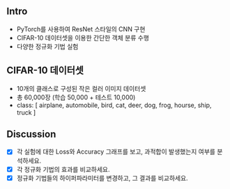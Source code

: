 ## Intro

- PyTorch를 사용하여 ResNet 스타일의 CNN 구현
- CIFAR-10 데이터셋을 이용한 간단한 객체 분류 수행
- 다양한 정규화 기법 실험

## CIFAR-10 데이터셋

- 10개의 클래스로 구성된 작은 컬러 이미지 데이터셋
- 총 60,000장 (학습 50,000 + 테스트 10,000)
- class: [ airplane, automobile, bird, cat, deer, dog, frog, hourse, ship, truck ]

## Discussion

- [x] 각 실험에 대한 Loss와 Accuracy 그래프를 보고, 과적합이 발생했는지 여부를 분석하세요.
- [x] 각 정규화 기법의 효과를 비교하세요.
- [x] 정규화 기법들의 하이퍼파라미터를 변경하고, 그 결과를 비교하세요.